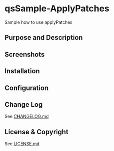 # qsSample-ApplyPatches
Sample how to use applyPatches

## Purpose and Description

## Screenshots

## Installation

## Configuration

## Change Log

See [CHANGELOG.md](ChangeLog.md)

## License & Copyright

See [LICENSE.md](License.md)
